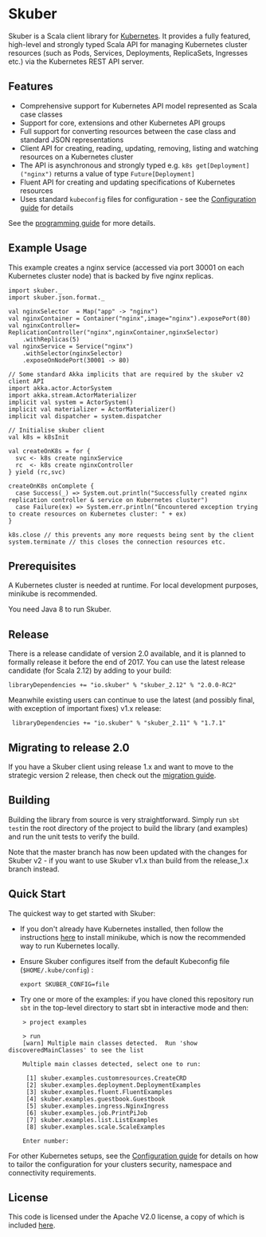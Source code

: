 
# Skuber

Skuber is a Scala client library for [Kubernetes](http://kubernetes.io). It provides a fully featured, high-level and strongly typed Scala API for managing Kubernetes cluster resources (such as Pods, Services, Deployments, ReplicaSets, Ingresses  etc.) via the Kubernetes REST API server.

## Features

- Comprehensive support for Kubernetes API model represented as Scala case classes
- Support for core, extensions and other Kubernetes API groups
- Full support for converting resources between the case class and standard JSON representations 
- Client API for creating, reading, updating, removing, listing and watching resources on a Kubernetes cluster
- The API is asynchronous and strongly typed e.g. `k8s get[Deployment]("nginx")` returns a value of type `Future[Deployment]`
- Fluent API for creating and updating specifications of Kubernetes resources
- Uses standard `kubeconfig` files for configuration - see the [Configuration guide](docs/Configuration.md) for details

See the [programming guide](docs/GUIDE.md) for more details.

## Example Usage

This example creates a nginx service (accessed via port 30001 on each Kubernetes cluster node) that is backed by five nginx replicas.

    import skuber._
    import skuber.json.format._
  
    val nginxSelector  = Map("app" -> "nginx")
    val nginxContainer = Container("nginx",image="nginx").exposePort(80)
    val nginxController= ReplicationController("nginx",nginxContainer,nginxSelector)
    	.withReplicas(5)
    val nginxService = Service("nginx")
    	.withSelector(nginxSelector)
    	.exposeOnNodePort(30001 -> 80) 
 
    // Some standard Akka implicits that are required by the skuber v2 client API
    import akka.actor.ActorSystem
    import akka.stream.ActorMaterializer
    implicit val system = ActorSystem()
    implicit val materializer = ActorMaterializer()
    implicit val dispatcher = system.dispatcher
    
    // Initialise skuber client
    val k8s = k8sInit

    val createOnK8s = for {
      svc <- k8s create nginxService
      rc  <- k8s create nginxController
    } yield (rc,svc)

    createOnK8s onComplete {
      case Success(_) => System.out.println("Successfully created nginx replication controller & service on Kubernetes cluster")
      case Failure(ex) => System.err.println("Encountered exception trying to create resources on Kubernetes cluster: " + ex)
    }

    k8s.close // this prevents any more requests being sent by the client
    system.terminate // this closes the connection resources etc.


## Prerequisites

A Kubernetes cluster is needed at runtime. For local development purposes, minikube is recommended.

You need Java 8 to run Skuber.

## Release

There is a release candidate of version 2.0 available, and it is planned to formally release it before the end of 2017. You can use the latest release candidate (for Scala 2.12) by adding to your build:

    libraryDependencies += "io.skuber" % "skuber_2.12" % "2.0.0-RC2"    

Meanwhile existing users can continue to use the latest (and possibly final, with exception of important fixes) v1.x release:

     libraryDependencies += "io.skuber" % "skuber_2.11" % "1.7.1"

## Migrating to release 2.0

If you have a Skuber client using release 1.x and want to move to the strategic version 2 release, then check out the [migration guide](docs/MIGRATION_1-to-2.md).

## Building

Building the library from source is very straightforward. Simply run `sbt test`in the root directory of the project to build the library (and examples) and run the unit tests to verify the build.

Note that the master branch has now been updated with the changes for Skuber v2 - if you want to use Skuber v1.x than build from the release_1.x branch instead.

## Quick Start

The quickest way to get started with Skuber:

- If you don't already have Kubernetes installed, then follow the instructions [here](https://github.com/kubernetes/minikube) to install minikube, which is now the recommended way to run Kubernetes locally.

- Ensure Skuber configures itself from the default Kubeconfig file (`$HOME/.kube/config`) : 

	`export SKUBER_CONFIG=file` 

- Try one or more of the examples: if you have cloned this repository run `sbt` in the top-level directory to start sbt in interactive mode and then:

```
    > project examples

    > run
    [warn] Multiple main classes detected.  Run 'show discoveredMainClasses' to see the list

    Multiple main classes detected, select one to run:
    
     [1] skuber.examples.customresources.CreateCRD
     [2] skuber.examples.deployment.DeploymentExamples
     [3] skuber.examples.fluent.FluentExamples
     [4] skuber.examples.guestbook.Guestbook
     [5] skuber.examples.ingress.NginxIngress
     [6] skuber.examples.job.PrintPiJob
     [7] skuber.examples.list.ListExamples
     [8] skuber.examples.scale.ScaleExamples

    Enter number: 
```

For other Kubernetes setups, see the [Configuration guide](docs/Configuration.md) for details on how to tailor the configuration for your clusters security, namespace and connectivity requirements.



## License

This code is licensed under the Apache V2.0 license, a copy of which is included [here](LICENSE.txt).
